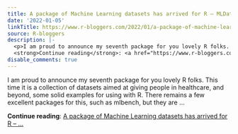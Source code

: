 ```yaml
---
title: A package of Machine Learning datasets has arrived for R – MLDataR
date: '2022-01-05'
linkTitle: https://www.r-bloggers.com/2022/01/a-package-of-machine-learning-datasets-has-arrived-for-r-mldatar/
source: R-bloggers
description: |-
  <p>I am proud to announce my seventh package for you lovely R folks. This time it is a collection of datasets aimed at giving people in healthcare, and beyond, some solid examples for using with R. There remains a few excellent packages for this, such as mlbench, but they are ...</p>
  <strong>Continue reading</strong>: <a href="https://www.r-bloggers.com/2022/01/a-package-of-machine-learning-datasets-has-arrived-for-r-mldatar/">A package of Machine Learning datasets has arrived for R – ...
disable_comments: true
---
```

<p>I am proud to announce my seventh package for you lovely R folks. This time it is a collection of datasets aimed at giving people in healthcare, and beyond, some solid examples for using with R. There remains a few excellent packages for this, such as mlbench, but they are ...</p>
<strong>Continue reading</strong>: <a href="https://www.r-bloggers.com/2022/01/a-package-of-machine-learning-datasets-has-arrived-for-r-mldatar/">A package of Machine Learning datasets has arrived for R – ...